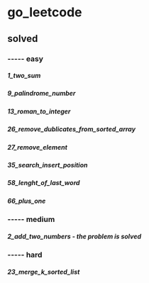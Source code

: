 # go_leetcode


## solved
### ----- easy
##### 1_two_sum 
##### 9_palindrome_number 
##### 13_roman_to_integer 
##### 26_remove_dublicates_from_sorted_array 
##### 27_remove_element
##### 35_search_insert_position 
##### 58_lenght_of_last_word 
##### 66_plus_one
### ----- medium
##### 2_add_two_numbers - the problem is solved

### ----- hard
##### 23_merge_k_sorted_list
